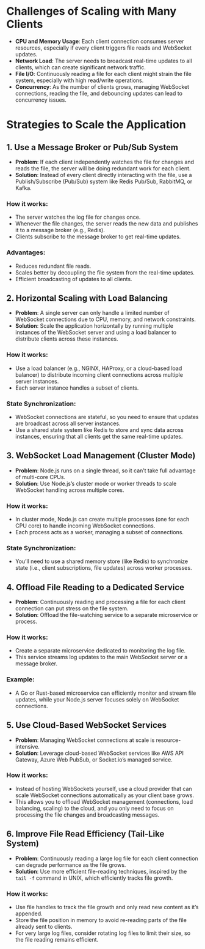 # Challenges of Scaling with Many Clients

- **CPU and Memory Usage**: Each client connection consumes server resources, especially if every client triggers file reads and WebSocket updates.
- **Network Load**: The server needs to broadcast real-time updates to all clients, which can create significant network traffic.
- **File I/O**: Continuously reading a file for each client might strain the file system, especially with high read/write operations.
- **Concurrency**: As the number of clients grows, managing WebSocket connections, reading the file, and debouncing updates can lead to concurrency issues.

# Strategies to Scale the Application

## 1. Use a Message Broker or Pub/Sub System

- **Problem**: If each client independently watches the file for changes and reads the file, the server will be doing redundant work for each client.
- **Solution**: Instead of every client directly interacting with the file, use a Publish/Subscribe (Pub/Sub) system like Redis Pub/Sub, RabbitMQ, or Kafka.

### How it works:

- The server watches the log file for changes once.
- Whenever the file changes, the server reads the new data and publishes it to a message broker (e.g., Redis).
- Clients subscribe to the message broker to get real-time updates.

### Advantages:

- Reduces redundant file reads.
- Scales better by decoupling the file system from the real-time updates.
- Efficient broadcasting of updates to all clients.

## 2. Horizontal Scaling with Load Balancing

- **Problem**: A single server can only handle a limited number of WebSocket connections due to CPU, memory, and network constraints.
- **Solution**: Scale the application horizontally by running multiple instances of the WebSocket server and using a load balancer to distribute clients across these instances.

### How it works:

- Use a load balancer (e.g., NGINX, HAProxy, or a cloud-based load balancer) to distribute incoming client connections across multiple server instances.
- Each server instance handles a subset of clients.

### State Synchronization:

- WebSocket connections are stateful, so you need to ensure that updates are broadcast across all server instances.
- Use a shared state system like Redis to store and sync data across instances, ensuring that all clients get the same real-time updates.

## 3. WebSocket Load Management (Cluster Mode)

- **Problem**: Node.js runs on a single thread, so it can’t take full advantage of multi-core CPUs.
- **Solution**: Use Node.js’s cluster mode or worker threads to scale WebSocket handling across multiple cores.

### How it works:

- In cluster mode, Node.js can create multiple processes (one for each CPU core) to handle incoming WebSocket connections.
- Each process acts as a worker, managing a subset of connections.

### State Synchronization:

- You’ll need to use a shared memory store (like Redis) to synchronize state (i.e., client subscriptions, file updates) across worker processes.

## 4. Offload File Reading to a Dedicated Service

- **Problem**: Continuously reading and processing a file for each client connection can put stress on the file system.
- **Solution**: Offload the file-watching service to a separate microservice or process.

### How it works:

- Create a separate microservice dedicated to monitoring the log file.
- This service streams log updates to the main WebSocket server or a message broker.

### Example:

- A Go or Rust-based microservice can efficiently monitor and stream file updates, while your Node.js server focuses solely on WebSocket connections.

## 5. Use Cloud-Based WebSocket Services

- **Problem**: Managing WebSocket connections at scale is resource-intensive.
- **Solution**: Leverage cloud-based WebSocket services like AWS API Gateway, Azure Web PubSub, or Socket.io’s managed service.

### How it works:

- Instead of hosting WebSockets yourself, use a cloud provider that can scale WebSocket connections automatically as your client base grows.
- This allows you to offload WebSocket management (connections, load balancing, scaling) to the cloud, and you only need to focus on processing the file changes and broadcasting messages.

## 6. Improve File Read Efficiency (Tail-Like System)

- **Problem**: Continuously reading a large log file for each client connection can degrade performance as the file grows.
- **Solution**: Use more efficient file-reading techniques, inspired by the `tail -f` command in UNIX, which efficiently tracks file growth.

### How it works:

- Use file handles to track the file growth and only read new content as it’s appended.
- Store the file position in memory to avoid re-reading parts of the file already sent to clients.
- For very large log files, consider rotating log files to limit their size, so the file reading remains efficient.
